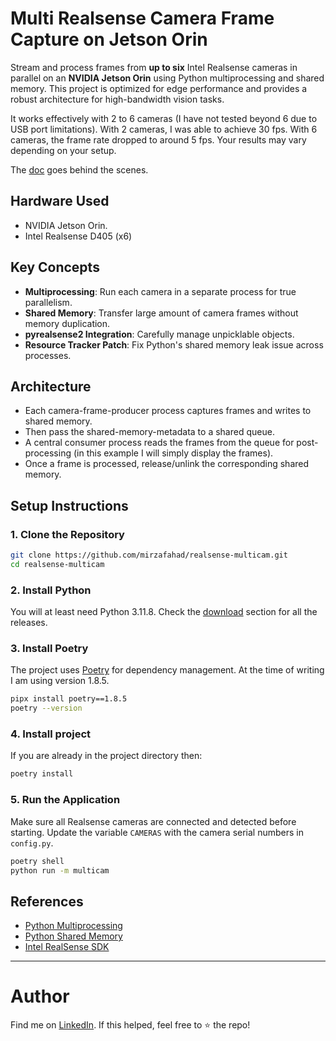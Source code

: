 # Multi Realsense Camera Frame Capture on Jetson Orin

Stream and process frames from **up to six** Intel Realsense cameras in parallel on an 
**NVIDIA Jetson Orin** using Python multiprocessing and shared memory. 
This project is optimized for edge performance and provides a robust architecture for 
high-bandwidth vision tasks.

It works effectively with 2 to 6 cameras (I have not tested beyond 6 due to USB port limitations).
With 2 cameras, I was able to achieve 30 fps. With 6 cameras, the frame rate dropped to around 5 fps. 
Your results may vary depending on your setup.

The [doc](https://mirzafahad.github.io/2025-04-14-multiple-realsense-camera-using-jetson-orin/) goes behind the scenes.

## Hardware Used
- NVIDIA Jetson Orin.
- Intel Realsense D405 (x6)

## Key Concepts

- **Multiprocessing**: Run each camera in a separate process for true parallelism.
- **Shared Memory**: Transfer large amount of camera frames without memory duplication.
- **pyrealsense2 Integration**: Carefully manage unpicklable objects.
- **Resource Tracker Patch**: Fix Python's shared memory leak issue across processes.

## Architecture
- Each camera-frame-producer process captures frames and writes to shared memory.
- Then pass the shared-memory-metadata to a shared queue.
- A central consumer process reads the frames from the queue for post-processing 
(in this example I will simply display the frames).
- Once a frame is processed, release/unlink the corresponding shared memory.

## Setup Instructions

### 1. Clone the Repository

```bash
git clone https://github.com/mirzafahad/realsense-multicam.git
cd realsense-multicam
```
### 2. Install Python
You will at least need Python 3.11.8. Check the [download](https://www.python.org/downloads/) section for all the releases.

### 3. Install Poetry
The project uses [Poetry](https://python-poetry.org/docs/) for dependency management. 
At the time of writing I am using version 1.8.5.

```bash
pipx install poetry==1.8.5
poetry --version
```

### 4. Install project
If you are already in the project directory then:
```bash
poetry install
```

### 5. Run the Application
Make sure all Realsense cameras are connected and detected before starting.
Update the variable `CAMERAS` with the camera serial numbers in `config.py`. 

```bash
poetry shell
python run -m multicam
```

## References
- [Python Multiprocessing](https://docs.python.org/3/library/multiprocessing.html)
- [Python Shared Memory](https://docs.python.org/3/library/multiprocessing.shared_memory.html)
- [Intel RealSense SDK](https://github.com/IntelRealSense/librealsense)

---
# Author
Find me on [LinkedIn](https://www.linkedin.com/in/fahadmirza1/).
If this helped, feel free to ⭐ the repo!
